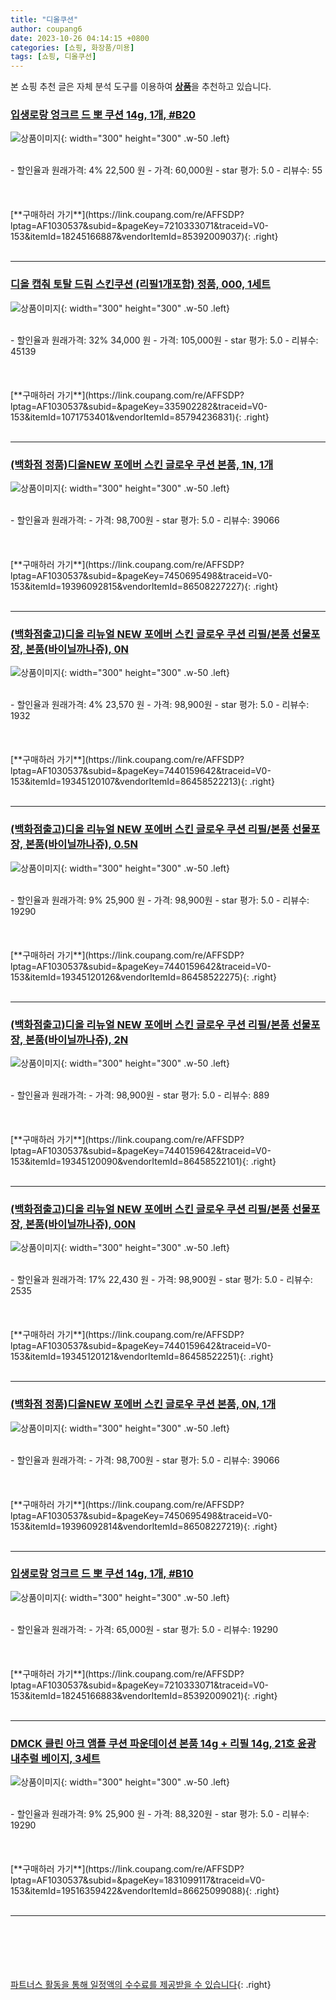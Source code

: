 ```yaml
---
title: "디올쿠션"
author: coupang6
date: 2023-10-26 04:14:15 +0800
categories: [쇼핑, 화장품/미용]
tags: [쇼핑, 디올쿠션]
---
```


본 쇼핑 추천 글은 자체 분석 도구를 이용하여 [**상품**](https://link.coupang.com/a/bao1ui)을 추천하고 있습니다.

### [입생로랑 엉크르 드 뽀 쿠션 14g, 1개, #B20](https://link.coupang.com/re/AFFSDP?lptag=AF1030537&subid=&pageKey=7210333071&traceid=V0-153&itemId=18245166887&vendorItemId=85392009037)

![상품이미지](https://thumbnail8.coupangcdn.com/thumbnails/remote/230x230ex/image/vendor_inventory/3d0e/719e06e11ae12909a697cef5db1d2b7b31f90110069277a0d073292e7065.jpg){: width="300" height="300" .w-50 .left}


<br>
- 할인율과 원래가격: 4%  22,500   원
- 가격: 60,000원
- star 평가: 5.0
- 리뷰수: 55
<br>
<br>
<br>
<br>
[**구매하러 가기**](https://link.coupang.com/re/AFFSDP?lptag=AF1030537&subid=&pageKey=7210333071&traceid=V0-153&itemId=18245166887&vendorItemId=85392009037){: .right}
<br>
<br>

---

### [디올 캡춰 토탈 드림 스킨쿠션 (리필1개포함) 정품, 000, 1세트](https://link.coupang.com/re/AFFSDP?lptag=AF1030537&subid=&pageKey=335902282&traceid=V0-153&itemId=1071753401&vendorItemId=85794236831)

![상품이미지](https://thumbnail6.coupangcdn.com/thumbnails/remote/230x230ex/image/vendor_inventory/6d79/7b34e1dc31eb7e855f1a6ef0fb8232ba0f5f1a712ae2327a4d4629b0a18f.jpg){: width="300" height="300" .w-50 .left}


<br>
- 할인율과 원래가격: 32%  34,000   원
- 가격: 105,000원
- star 평가: 5.0
- 리뷰수: 45139
<br>
<br>
<br>
<br>
[**구매하러 가기**](https://link.coupang.com/re/AFFSDP?lptag=AF1030537&subid=&pageKey=335902282&traceid=V0-153&itemId=1071753401&vendorItemId=85794236831){: .right}
<br>
<br>

---

### [(백화점 정품)디올NEW 포에버 스킨 글로우 쿠션 본품, 1N, 1개](https://link.coupang.com/re/AFFSDP?lptag=AF1030537&subid=&pageKey=7450695498&traceid=V0-153&itemId=19396092815&vendorItemId=86508227227)

![상품이미지](https://thumbnail6.coupangcdn.com/thumbnails/remote/230x230ex/image/vendor_inventory/5eb6/abdfa22fb0d52849162a4066e437f7d1be6d11a9eedfabf84efe95046b06.jpg){: width="300" height="300" .w-50 .left}


<br>
- 할인율과 원래가격: 
- 가격: 98,700원
- star 평가: 5.0
- 리뷰수: 39066
<br>
<br>
<br>
<br>
[**구매하러 가기**](https://link.coupang.com/re/AFFSDP?lptag=AF1030537&subid=&pageKey=7450695498&traceid=V0-153&itemId=19396092815&vendorItemId=86508227227){: .right}
<br>
<br>

---

### [(백화점출고)디올 리뉴얼 NEW 포에버 스킨 글로우 쿠션 리필/본품 선물포장, 본품(바이닐까나쥬), 0N](https://link.coupang.com/re/AFFSDP?lptag=AF1030537&subid=&pageKey=7440159642&traceid=V0-153&itemId=19345120107&vendorItemId=86458522213)

![상품이미지](https://thumbnail7.coupangcdn.com/thumbnails/remote/230x230ex/image/vendor_inventory/13df/954d13609e5a718c5921bb7d89a3bca9e415fb00595b8285903d4008966a.jpg){: width="300" height="300" .w-50 .left}


<br>
- 할인율과 원래가격: 4%  23,570   원
- 가격: 98,900원
- star 평가: 5.0
- 리뷰수: 1932
<br>
<br>
<br>
<br>
[**구매하러 가기**](https://link.coupang.com/re/AFFSDP?lptag=AF1030537&subid=&pageKey=7440159642&traceid=V0-153&itemId=19345120107&vendorItemId=86458522213){: .right}
<br>
<br>

---

### [(백화점출고)디올 리뉴얼 NEW 포에버 스킨 글로우 쿠션 리필/본품 선물포장, 본품(바이닐까나쥬), 0.5N](https://link.coupang.com/re/AFFSDP?lptag=AF1030537&subid=&pageKey=7440159642&traceid=V0-153&itemId=19345120126&vendorItemId=86458522275)

![상품이미지](https://thumbnail7.coupangcdn.com/thumbnails/remote/230x230ex/image/vendor_inventory/13df/954d13609e5a718c5921bb7d89a3bca9e415fb00595b8285903d4008966a.jpg){: width="300" height="300" .w-50 .left}


<br>
- 할인율과 원래가격: 9%  25,900   원
- 가격: 98,900원
- star 평가: 5.0
- 리뷰수: 19290
<br>
<br>
<br>
<br>
[**구매하러 가기**](https://link.coupang.com/re/AFFSDP?lptag=AF1030537&subid=&pageKey=7440159642&traceid=V0-153&itemId=19345120126&vendorItemId=86458522275){: .right}
<br>
<br>

---

### [(백화점출고)디올 리뉴얼 NEW 포에버 스킨 글로우 쿠션 리필/본품 선물포장, 본품(바이닐까나쥬), 2N](https://link.coupang.com/re/AFFSDP?lptag=AF1030537&subid=&pageKey=7440159642&traceid=V0-153&itemId=19345120090&vendorItemId=86458522101)

![상품이미지](https://thumbnail7.coupangcdn.com/thumbnails/remote/230x230ex/image/vendor_inventory/13df/954d13609e5a718c5921bb7d89a3bca9e415fb00595b8285903d4008966a.jpg){: width="300" height="300" .w-50 .left}


<br>
- 할인율과 원래가격: 
- 가격: 98,900원
- star 평가: 5.0
- 리뷰수: 889
<br>
<br>
<br>
<br>
[**구매하러 가기**](https://link.coupang.com/re/AFFSDP?lptag=AF1030537&subid=&pageKey=7440159642&traceid=V0-153&itemId=19345120090&vendorItemId=86458522101){: .right}
<br>
<br>

---

### [(백화점출고)디올 리뉴얼 NEW 포에버 스킨 글로우 쿠션 리필/본품 선물포장, 본품(바이닐까나쥬), 00N](https://link.coupang.com/re/AFFSDP?lptag=AF1030537&subid=&pageKey=7440159642&traceid=V0-153&itemId=19345120121&vendorItemId=86458522251)

![상품이미지](https://thumbnail7.coupangcdn.com/thumbnails/remote/230x230ex/image/vendor_inventory/13df/954d13609e5a718c5921bb7d89a3bca9e415fb00595b8285903d4008966a.jpg){: width="300" height="300" .w-50 .left}


<br>
- 할인율과 원래가격: 17%  22,430   원
- 가격: 98,900원
- star 평가: 5.0
- 리뷰수: 2535
<br>
<br>
<br>
<br>
[**구매하러 가기**](https://link.coupang.com/re/AFFSDP?lptag=AF1030537&subid=&pageKey=7440159642&traceid=V0-153&itemId=19345120121&vendorItemId=86458522251){: .right}
<br>
<br>

---

### [(백화점 정품)디올NEW 포에버 스킨 글로우 쿠션 본품, 0N, 1개](https://link.coupang.com/re/AFFSDP?lptag=AF1030537&subid=&pageKey=7450695498&traceid=V0-153&itemId=19396092814&vendorItemId=86508227219)

![상품이미지](https://thumbnail6.coupangcdn.com/thumbnails/remote/230x230ex/image/vendor_inventory/5eb6/abdfa22fb0d52849162a4066e437f7d1be6d11a9eedfabf84efe95046b06.jpg){: width="300" height="300" .w-50 .left}


<br>
- 할인율과 원래가격: 
- 가격: 98,700원
- star 평가: 5.0
- 리뷰수: 39066
<br>
<br>
<br>
<br>
[**구매하러 가기**](https://link.coupang.com/re/AFFSDP?lptag=AF1030537&subid=&pageKey=7450695498&traceid=V0-153&itemId=19396092814&vendorItemId=86508227219){: .right}
<br>
<br>

---

### [입생로랑 엉크르 드 뽀 쿠션 14g, 1개, #B10](https://link.coupang.com/re/AFFSDP?lptag=AF1030537&subid=&pageKey=7210333071&traceid=V0-153&itemId=18245166883&vendorItemId=85392009021)

![상품이미지](https://thumbnail7.coupangcdn.com/thumbnails/remote/230x230ex/image/vendor_inventory/7dc4/4bb8bdfc4dce8e4440dbeb04ccc22a7d3a7f4f566b1fd35159db558e0235.jpg){: width="300" height="300" .w-50 .left}


<br>
- 할인율과 원래가격: 
- 가격: 65,000원
- star 평가: 5.0
- 리뷰수: 19290
<br>
<br>
<br>
<br>
[**구매하러 가기**](https://link.coupang.com/re/AFFSDP?lptag=AF1030537&subid=&pageKey=7210333071&traceid=V0-153&itemId=18245166883&vendorItemId=85392009021){: .right}
<br>
<br>

---

### [DMCK 클린 아크 앰플 쿠션 파운데이션 본품 14g + 리필 14g, 21호 윤광 내추럴 베이지, 3세트](https://link.coupang.com/re/AFFSDP?lptag=AF1030537&subid=&pageKey=1831099117&traceid=V0-153&itemId=19516359422&vendorItemId=86625099088)

![상품이미지](https://thumbnail8.coupangcdn.com/thumbnails/remote/230x230ex/image/retail/images/b8491d22-2b39-422d-b323-9c7a8a1a7f9e6287361952857648149.png){: width="300" height="300" .w-50 .left}


<br>
- 할인율과 원래가격: 9%  25,900   원
- 가격: 88,320원
- star 평가: 5.0
- 리뷰수: 19290
<br>
<br>
<br>
<br>
[**구매하러 가기**](https://link.coupang.com/re/AFFSDP?lptag=AF1030537&subid=&pageKey=1831099117&traceid=V0-153&itemId=19516359422&vendorItemId=86625099088){: .right}
<br>
<br>

---
<br><br><br><br><br> [파트너스 활동을 통해 일정액의 수수료를 제공받을 수 있습니다](https://link.coupang.com/a/bao1ui){: .right}
